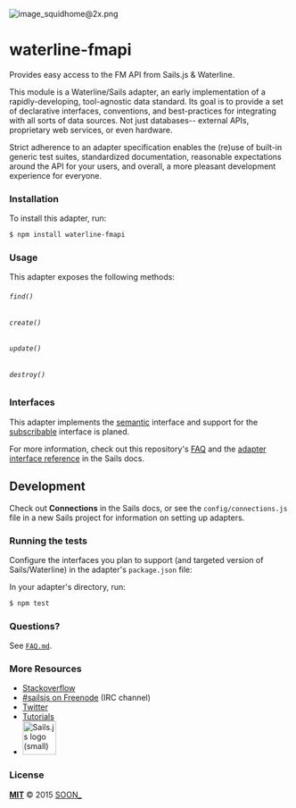 ![image_squidhome@2x.png](http://i.imgur.com/RIvu9.png)

# waterline-fmapi

Provides easy access to the FM API from Sails.js & Waterline.

This module is a Waterline/Sails adapter, an early implementation of a rapidly-developing, tool-agnostic data standard.  Its goal is to provide a set of declarative interfaces, conventions, and best-practices for integrating with all sorts of data sources.  Not just databases-- external APIs, proprietary web services, or even hardware.

Strict adherence to an adapter specification enables the (re)use of built-in generic test suites, standardized documentation, reasonable expectations around the API for your users, and overall, a more pleasant development experience for everyone.


### Installation

To install this adapter, run:

```sh
$ npm install waterline-fmapi
```




### Usage

This adapter exposes the following methods:

###### `find()`

###### `create()`

###### `update()`

###### `destroy()`



### Interfaces

This adapter implements the [semantic](https://github.com/balderdashy/sails-docs/blob/master/contributing/adapter-specification.md#semantic-interface) interface and support for the [subscribable](https://github.com/balderdashy/sails-docs/blob/master/contributing/adapter-specification.md#subscribable-interface) interface is planed.

For more information, check out this repository's [FAQ](./FAQ.md) and the [adapter interface reference](https://github.com/balderdashy/sails-docs/blob/master/adapter-specification.md) in the Sails docs.


## Development

Check out **Connections** in the Sails docs, or see the `config/connections.js` file in a new Sails project for information on setting up adapters.

### Running the tests

Configure the interfaces you plan to support (and targeted version of Sails/Waterline) in the adapter's `package.json` file:

In your adapter's directory, run:

```sh
$ npm test
```


### Questions?

See [`FAQ.md`](./FAQ.md).



### More Resources

- [Stackoverflow](http://stackoverflow.com/questions/tagged/sails.js)
- [#sailsjs on Freenode](http://webchat.freenode.net/) (IRC channel)
- [Twitter](https://twitter.com/sailsjs)
- [Tutorials](https://github.com/balderdashy/sails-docs/blob/master/FAQ.md#where-do-i-get-help)
- <a href="http://sailsjs.org" target="_blank" title="Node.js framework for building realtime APIs."><img src="https://github-camo.global.ssl.fastly.net/9e49073459ed4e0e2687b80eaf515d87b0da4a6b/687474703a2f2f62616c64657264617368792e6769746875622e696f2f7361696c732f696d616765732f6c6f676f2e706e67" width=60 alt="Sails.js logo (small)"/></a>


### License

**[MIT](./LICENSE)**
&copy; 2015 [SOON_](http://github.com/thisissoon)


